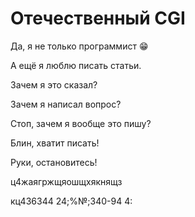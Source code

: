 # Отечественный CGI

Да, я не только программист :grin:

А ещё я люблю писать статьи.

Зачем я это сказал?

Зачем я написал вопрос?

Стоп, зачем я вообще это пишу?

Блин, хватит писать!

Руки, остановитесь!

ц4жаягржщяошщхякнящз

кц436344 24;%№;З40-94
4: